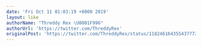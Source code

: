 ```yaml
---
date: 'Fri Oct 11 01:03:19 +0000 2019'
layout: like
authorName: "Threddy Rex \U0001F996"
authorUrl: 'https://twitter.com/ThreddyRex'
originalPost: 'https://twitter.com/ThreddyRex/status/1182461643554377729'
---
```

